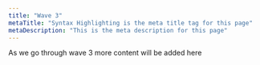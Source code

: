 ```yaml
---
title: "Wave 3"
metaTitle: "Syntax Highlighting is the meta title tag for this page"
metaDescription: "This is the meta description for this page"
---
```


As we go through wave 3 more content will be added here
